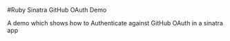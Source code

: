 #Ruby Sinatra GitHub OAuth Demo

A demo which shows how to Authenticate against GitHub OAuth in a sinatra app
